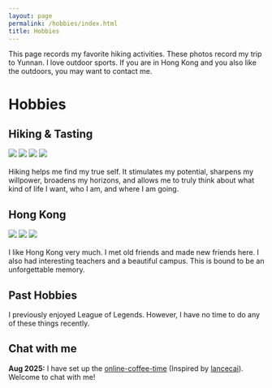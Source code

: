 ```yaml
---
layout: page
permalink: /hobbies/index.html
title: Hobbies
---
```


This page records my favorite hiking activities. These photos record my trip to Yunnan. I love outdoor sports. If you are in Hong Kong and you also like the outdoors, you may want to contact me.

# Hobbies

## Hiking & Tasting

<div class="third">
<img src="/images/hiking1.jpg">
<img src="/images/hiking2.jpg">
<img src="/images/hiking3.jpg">
<img src="/images/yunnan.jpg">
</div>
<br>Hiking helps me find my true self. It stimulates my potential, sharpens my willpower, broadens my horizons, and allows me to truly think about what kind of life I want, who I am, and where I am going.

## Hong Kong

<div class="third">
<img src="/images/hkust.jpg">
<img src="/images/castle.jpg">
<img src="/images/5120Lecture.jpg">
</div>
<br>I like Hong Kong very much. I met old friends and made new friends here. I also had interesting teachers and a beautiful campus. This is bound to be an unforgettable memory.



## Past Hobbies

I previously enjoyed League of Legends. However, I have no time to do any of these things recently.


## Chat with me

**Aug 2025:** I have set up the [online-coffee-time](https://calendly.com/lancecai/meet-with-lance) (Inspired by [lancecai](https://caihanlin.com/)). Welcome to chat with me!

<!-- Calendly inline widget begin -->

<div class="calendly-inline-widget" data-url="https://calendly.com/lancecai/meet-with-lance" style="min-width:320px;height:630px;"></div>
<script type="text/javascript" src="https://assets.calendly.com/assets/external/widget.js" async></script>
<!-- Calendly inline widget end -->
